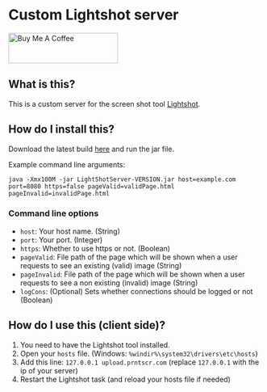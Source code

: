 # Custom Lightshot server
<a href="https://www.buymeacoffee.com/Cerus" target="_blank"><img src="https://cdn.buymeacoffee.com/buttons/v2/default-yellow.png" alt="Buy Me A Coffee" style="height: 60px !important;width: 217px !important;" ></a>

## What is this?
This is a custom server for the screen shot tool [Lightshot](https://app.prntscr.com/en/index.html).

## How do I install this?
Download the latest build [here](https://github.com/RealCerus/lightshot-server/releases/latest) and run the jar file.

Example command line arguments:
```
java -Xmx100M -jar LightShotServer-VERSION.jar host=example.com port=8080 https=false pageValid=validPage.html pageInvalid=invalidPage.html
```

### Command line options
- `host`: Your host name. (String)
- `port`: Your port. (Integer)
- `https`: Whether to use https or not. (Boolean)
- `pageValid`: File path of the page which will be shown when a user requests to see an existing (valid) image (String)
- `pageInvalid`: File path of the page which will be shown when a user requests to see a non existing (invalid) image (String)
- `logCons`: (Optional) Sets whether connections should be logged or not (Boolean)

## How do I use this (client side)?
1. You need to have the Lightshot tool installed.
2. Open your `hosts` file. (Windows: `%windir%\system32\drivers\etc\hosts`)
3. Add this line: `127.0.0.1 upload.prntscr.com` (replace `127.0.0.1` with the ip of your server)
4. Restart the Lightshot task (and reload your hosts file if needed)
